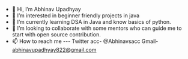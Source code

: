 - 👋 Hi, I’m Abhinav Upadhyay
- 👀 I’m interested in beginner friendly projects in java
- 🌱 I’m currently learning DSA in Java and know basics of python.
- 💞️ I’m looking to collaborate with some mentors who can guide me to start with open source contribution.
- 📫 How to reach me --- Twitter acc- @Abhinavsacc
                   Gmail- abhinavupadhyay822@gmail.com

<!---
Abhinav-Upadhyay03/Abhinav-Upadhyay03 is a ✨ special ✨ repository because its `README.md` (this file) appears on your GitHub profile.
You can click the Preview link to take a look at your changes.
--->
